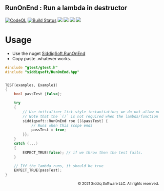 RunOnEnd : Run a lambda in destructor
-------------------------------------------

[![CodeQL](https://github.com/SiddiqSoft/RunOnEnd/actions/workflows/codeql-analysis.yml/badge.svg)](https://github.com/SiddiqSoft/RunOnEnd/actions/workflows/codeql-analysis.yml)
[![Build Status](https://dev.azure.com/siddiqsoft/siddiqsoft/_apis/build/status/SiddiqSoft.RunOnEnd?branchName=main)](https://dev.azure.com/siddiqsoft/siddiqsoft/_build/latest?definitionId=10&branchName=main)
![](https://img.shields.io/nuget/v/SiddiqSoft.RunOnEnd)
![](https://img.shields.io/github/v/tag/SiddiqSoft/RunOnEnd)
![](https://img.shields.io/azure-devops/tests/siddiqsoft/siddiqsoft/10)
![](https://img.shields.io/azure-devops/coverage/siddiqsoft/siddiqsoft/10)


# Usage

- Use the nuget [SiddiqSoft.RunOnEnd](https://www.nuget.org/packages/SiddiqSoft.RunOnEnd/)
- Copy paste..whatever works.


```cpp
#include "gtest/gtest.h"
#include "siddiqsoft/RunOnEnd.hpp"


TEST(examples, Example1)
{
    bool passTest {false};

    try
    {
        // Use initializer list-style instantiation; we do not allow move/assignment construction.
        // Note that the `()` is not required when the lambda/function takes no argument.
        siddiqsoft::RunOnEnd roe {[&passTest] {
            // Runs when this scope ends
            passTest = true;
        }};
    }
    catch (...)
    {
        EXPECT_TRUE(false); // if we throw then the test fails.
    }

    // Iff the lambda runs, it should be true
    EXPECT_TRUE(passTest);
}
```


<small align="right">

&copy; 2021 Siddiq Software LLC. All rights reserved.

</small>
